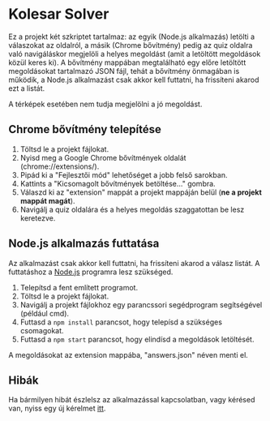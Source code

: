 # Kolesar Solver
Ez a projekt két szkriptet tartalmaz: az egyik (Node.js alkalmazás) letölti a válaszokat az oldalról, a másik (Chrome bővítmény) pedig az quiz oldalra való navigáláskor megjelöli a helyes megoldást (amit a letöltött megoldások közül keres ki). A bővítmény mappában megtalálható egy előre letöltött megoldásokat tartalmazó JSON fájl, tehát a bővítmény önmagában is működik, a Node.js alkalmazást csak akkor kell futtatni, ha frissíteni akarod ezt a listát.

A térképek esetében nem tudja megjelölni a jó megoldást.

## Chrome bővítmény telepítése
1. Töltsd le a projekt fájlokat.
2. Nyisd meg a Google Chrome bővítmények oldalát (chrome://extensions/).
3. Pipád ki a "Fejlesztői mód" lehetőséget a jobb felső sarokban.
4. Kattints a "Kicsomagolt bővítmények betöltése..." gombra.
5. Válaszd ki az "extension" mappát a projekt mappáján belül (**ne a projekt mappát magát**).
6. Navigálj a quiz oldalára és a helyes megoldás szaggatottan be lesz keretezve.

## Node.js alkalmazás futtatása
Az alkalmazást csak akkor kell futtatni, ha frissíteni akarod a válasz listát. A futtatáshoz a [Node.js](https://nodejs.org/en/download/current/) programra lesz szükséged. 
1. Telepítsd a fent említett programot.
2. Töltsd le a projekt fájlokat.
3. Navigálj a projekt fájlokhoz egy parancssori segédprogram segítségével (például cmd).
4. Futtasd a `npm install` parancsot, hogy telepísd a szükséges csomagokat.
5. Futtasd a `npm start` parancsot, hogy elindísd a megoldások letöltését.

A megoldásokat az extension mappába, "answers.json" néven menti el.

## Hibák
Ha bármilyen hibát észlelsz az alkalmazással kapcsolatban, vagy kérésed van, nyiss egy új kérelmet [itt](https://github.com/geiszla/KolesarSolver/issues).
